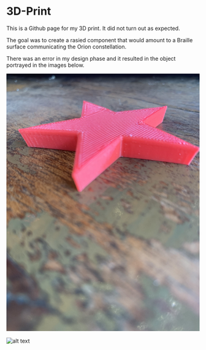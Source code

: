 # 3D-Print

This is a Github page for my 3D print. It did not turn out as expected. 



The goal was to create a rasied component that would amount to a Braille surface communicating the Orion constellation.

There was an error in my design phase and it resulted in the object portrayed in the images below. 

![alt text](https://github.com/ladkins19/3D-Print/blob/master/IMG_0884.jpeg?raw=true)


![alt text](https://github.com/ladkins19/3D-Print/blob/master/IMG_0883.jpeg?raw=true)
